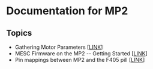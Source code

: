 # Documentation for MP2

## Topics
* Gathering Motor Parameters [[LINK](MOTOR_PARAM.md)]
* MESC Firmware on the MP2 -- Getting Started [[LINK](GETTING_STARTED.md)]
* Pin mappings between MP2 and the F405 pill [[LINK](MP2_F405PILL_PINOUTS.md)]
